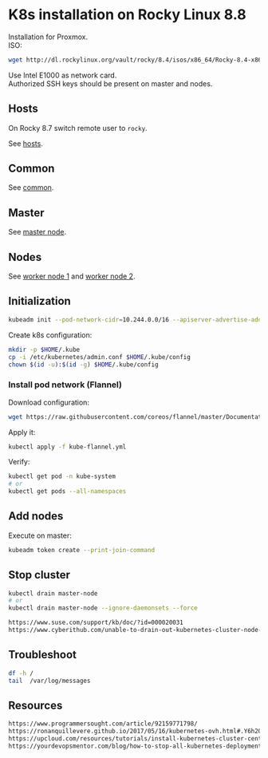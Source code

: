 # K8s installation on Rocky Linux 8.8

Installation for Proxmox.  
ISO:

```sh
wget http://dl.rockylinux.org/vault/rocky/8.4/isos/x86_64/Rocky-8.4-x86_64-minimal.iso
```

Use Intel E1000 as network card.  
Authorized SSH keys should be present on master and nodes.

## Hosts
On Rocky 8.7 switch remote user to `rocky`.

See [hosts](hosts).

## Common

See [common](1-k8s-rocky-common.yml).

## Master

See [master node](2-k8s-rocky-master.yml).

## Nodes

See [worker node 1](3-k8s-rocky-node-01.yml) and [worker node 2](4-k8s-rocky-node-02.yml).

## Initialization

```sh
kubeadm init --pod-network-cidr=10.244.0.0/16 --apiserver-advertise-address 192.168.1.137 --token-ttl 0
```

Create k8s configuration:

```sh
mkdir -p $HOME/.kube
cp -i /etc/kubernetes/admin.conf $HOME/.kube/config
chown $(id -u):$(id -g) $HOME/.kube/config
```

### Install pod network (Flannel)

Download configuration:

```sh
wget https://raw.githubusercontent.com/coreos/flannel/master/Documentation/kube-flannel.yml
```

Apply it:

```sh
kubectl apply -f kube-flannel.yml
```

Verify:

```sh
kubectl get pod -n kube-system
# or
kubectl get pods --all-namespaces
```

## Add nodes

Execute on master:

```sh
kubeadm token create --print-join-command
```

## Stop cluster

```sh
kubectl drain master-node
# or 
kubectl drain master-node --ignore-daemonsets --force
```

```html
https://www.suse.com/support/kb/doc/?id=000020031
https://www.cyberithub.com/unable-to-drain-out-kubernetes-cluster-node-for-maintenance/
```

## Troubleshoot

```sh
df -h /
tail  /var/log/messages
```

## Resources

```html
https://www.programmersought.com/article/92159771798/
https://ronanquillevere.github.io/2017/05/16/kubernetes-ovh.html#.Y6h20NJByV5
https://upcloud.com/resources/tutorials/install-kubernetes-cluster-centos-8
https://yourdevopsmentor.com/blog/how-to-stop-all-kubernetes-deployments/
```
